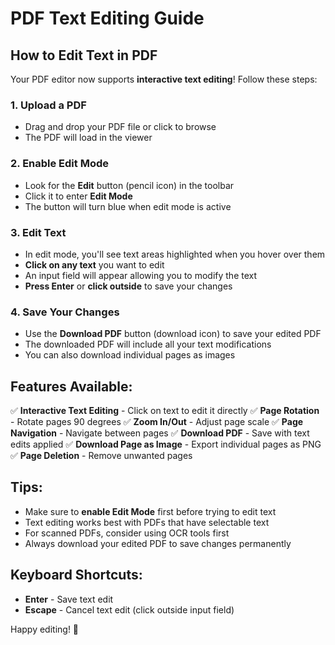 # PDF Text Editing Guide

## How to Edit Text in PDF

Your PDF editor now supports **interactive text editing**! Follow these steps:

### 1. Upload a PDF
- Drag and drop your PDF file or click to browse
- The PDF will load in the viewer

### 2. Enable Edit Mode
- Look for the **Edit** button (pencil icon) in the toolbar
- Click it to enter **Edit Mode**
- The button will turn blue when edit mode is active

### 3. Edit Text
- In edit mode, you'll see text areas highlighted when you hover over them
- **Click on any text** you want to edit
- An input field will appear allowing you to modify the text
- **Press Enter** or **click outside** to save your changes

### 4. Save Your Changes
- Use the **Download PDF** button (download icon) to save your edited PDF
- The downloaded PDF will include all your text modifications
- You can also download individual pages as images

## Features Available:

✅ **Interactive Text Editing** - Click on text to edit it directly
✅ **Page Rotation** - Rotate pages 90 degrees
✅ **Zoom In/Out** - Adjust page scale
✅ **Page Navigation** - Navigate between pages
✅ **Download PDF** - Save with text edits applied
✅ **Download Page as Image** - Export individual pages as PNG
✅ **Page Deletion** - Remove unwanted pages

## Tips:
- Make sure to **enable Edit Mode** first before trying to edit text
- Text editing works best with PDFs that have selectable text
- For scanned PDFs, consider using OCR tools first
- Always download your edited PDF to save changes permanently

## Keyboard Shortcuts:
- **Enter** - Save text edit
- **Escape** - Cancel text edit (click outside input field)

Happy editing! 🎉
